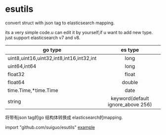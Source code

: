 # esutils
convert  struct with json tag to elasticsearch mapping.

its a very simple code.u can edit it by yourself,if u want to add new type. just support elasticsearch v7 and v8.

| go type  |  es type |
| ------------- |:-------------:|
| uint8,uint16,uint32,int8,int16,int32,int| long     |
|uint64,int64    | long     |
| float32      | float    |
| float64     | double    |
| time.Time,*time.Time      | date    |
| string      |  keyword(default ignore_above 256)    |



将带有json tag的go 结构体转换成 elasticsearch的mapping.


import "github.com/suiguo/esutils" 
[example](https://github.com/suiguo/esutils/blob/main/example/example.go)

